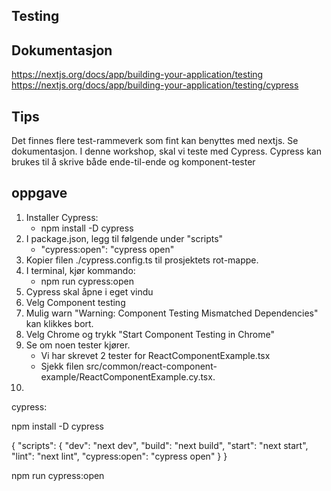 ## Testing

## Dokumentasjon
https://nextjs.org/docs/app/building-your-application/testing
https://nextjs.org/docs/app/building-your-application/testing/cypress

## Tips 
Det finnes flere test-rammeverk som fint kan benyttes med nextjs. Se dokumentasjon.
I denne workshop, skal vi teste med Cypress. Cypress kan brukes til å skrive både ende-til-ende og komponent-tester 

## oppgave 
1. Installer Cypress: 
   - npm install -D cypress
2. I package.json, legg til følgende under "scripts"
   - "cypress:open": "cypress open"
3. Kopier filen ./cypress.config.ts til prosjektets rot-mappe. 
4. I terminal, kjør kommando:
   - npm run cypress:open
4. Cypress skal åpne i eget vindu
5. Velg Component testing
6. Mulig warn "Warning: Component Testing Mismatched Dependencies" kan klikkes bort. 
7. Velg Chrome og trykk "Start Component Testing in Chrome"
8. Se om noen tester kjører. 
   - Vi har skrevet 2 tester for ReactComponentExample.tsx
   - Sjekk filen src/common/react-component-example/ReactComponentExample.cy.tsx.
 9. 

cypress:

npm install -D cypress

{
"scripts": {
"dev": "next dev",
"build": "next build",
"start": "next start",
"lint": "next lint",
"cypress:open": "cypress open"
}
}


npm run cypress:open